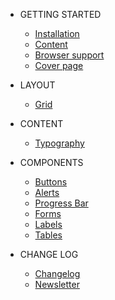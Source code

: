 * GETTING STARTED
    * [Installation](installation.md)
    * [Content](content.md)
    * [Browser support](browser-support.md)
    * [Cover page](cover.md)

* LAYOUT
    * [Grid](grid.md)

* CONTENT
    * [Typography](typography.md)

* COMPONENTS
    * [Buttons](buttons.md)
    * [Alerts](alerts.md)
    * [Progress Bar](progress-bar.md)
    * [Forms](forms.md)
    * [Labels](labels.md)
    * [Tables](tables.md)

* CHANGE LOG
    * [Changelog](Changelog.md)
    * [Newsletter](newsletter.md)
